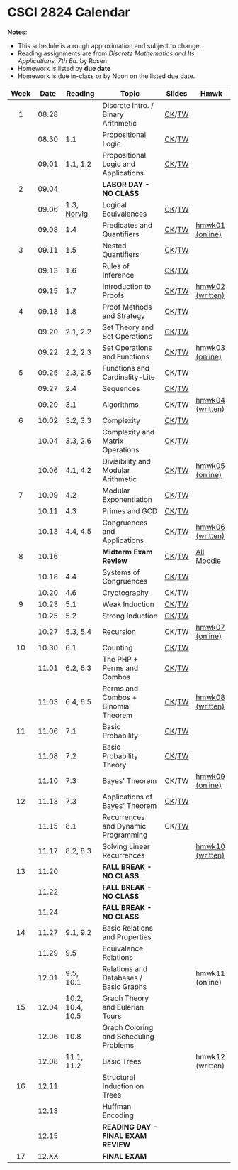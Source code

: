 # CSCI 2824 Calendar

**Notes**:
- This schedule is a rough approximation and subject to change.
- Reading assignments are from _Discrete Mathematics and Its Applications, 7th Ed._ by Rosen 
- Homework is listed by **due date**
- Homework is due in-class or by Noon on the listed due date. 

| Week   | Date         | Reading         |                   Topic             	  | Slides      | Hmwk  	      | 
|:------:|:------------:| ----------------| ------------------------------------------|-------------|-----------------|
| 1      | 08.28        |                 | Discrete Intro. / Binary Arithmetic       |	[CK](https://goo.gl/bRwo3q)/[TW](https://drive.google.com/open?id=0BzfIQ3K44Vk4NmcwdzYzSGtqV1E) |			      | 
|        | 08.30        | 1.1             | Propositional Logic 					  |	[CK](https://www.cs.colorado.edu/~ketelsen/files/courses/csci2824/slides/lesson02.pdf)/[TW](https://goo.gl/DMjWb8)		    |  | 
|        | 09.01        | 1.1, 1.2        | Propositional Logic and Applications      |	[CK](https://goo.gl/P9THMW)/[TW](https://goo.gl/3p5cc2)		    |	     		  | 
| 2      | 09.04        |                 | **LABOR DAY - NO CLASS**                  |			    |		     	  | 
|        | 09.06        | 1.3, [Norvig](http://norvig.com/sudoku.html)             | Logical Equivalences                      |	[CK](https://goo.gl/i2qDAQ)/[TW](https://goo.gl/3p5cc2)  |			      | 
|        | 09.08        | 1.4             | Predicates and Quantifiers                |	[CK](https://goo.gl/fGexTu)/[TW](https://goo.gl/RxP6WN)		    | [hmwk01 (online)](https://moodle.cs.colorado.edu/mod/quiz/view.php?id=14500) | 
| 3      | 09.11        | 1.5             | Nested Quantifiers			              |	[CK](https://goo.gl/SQ28ow)/[TW](https://goo.gl/eX4P4r)		    |          		  | 
|        | 09.13        | 1.6             | Rules of Inference		                  |	[CK](https://goo.gl/aKUXGF)/[TW](https://goo.gl/en6Pmh)	    |			      | 
|        | 09.15        | 1.7             | Introduction to Proofs 	                  |	[CK](https://goo.gl/TgGjuj)/[TW](https://goo.gl/Y8LdxS)		    | [hmwk02 (written)](https://piazza.com/class_profile/get_resource/j6pcg3q79jl3c7/j7bzf3hxku56om)| 
| 4      | 09.18        | 1.8             | Proof Methods and Strategy 	              |	[CK](https://goo.gl/GubhfF)/[TW](https://goo.gl/iq38iA)		    |			      | 
|        | 09.20        | 2.1, 2.2        | Set Theory and Set Operations	 	      |	[CK](https://goo.gl/V3EhBC)/[TW](https://goo.gl/escQYc)		    |			      | 
|        | 09.22        | 2.2, 2.3        | Set Operations and Functions      		  |	[CK](https://goo.gl/c5USdt)/[TW](https://goo.gl/8nxbsC)		    | [hmwk03 (online)](https://moodle.cs.colorado.edu/mod/quiz/view.php?id=14508) | 
| 5      | 09.25        | 2.3, 2.5        | Functions and Cardinality-Lite 	 		  |	[CK](https://goo.gl/ff9Mya)/[TW](https://goo.gl/qnsjtY)		    |			      | 
|        | 09.27        | 2.4             | Sequences 						  		  |	[CK](https://goo.gl/JRfJBi)/[TW](https://goo.gl/AcRxbD)		    |			      | 
|        | 09.29        | 3.1             | Algorithms 						  		  |	[CK](https://goo.gl/aD4WEF)/[TW](https://goo.gl/Ssc9CS)		    | [hmwk04 (written)](https://piazza.com/class_profile/get_resource/j6pcg3q79jl3c7/j7vzzbtcn2r4aw)| 
| 6      | 10.02        | 3.2, 3.3        | Complexity			                      |	[CK](https://goo.gl/3zatBf)/[TW](https://goo.gl/fhC1KQ)		    |			      | 
|        | 10.04        | 3.3, 2.6        | Complexity and Matrix Operations          |	[CK](https://goo.gl/QCfr4y)/[TW](https://goo.gl/xxv8SC)		    |			      | 
|        | 10.06        | 4.1, 4.2        | Divisibility and Modular Arithmetic		  |	[CK](https://goo.gl/Ynz7Dx)/[TW](https://goo.gl/9H7WJv)		    | [hmwk05 (online)](https://moodle.cs.colorado.edu/mod/quiz/view.php?id=14509) | 
| 7      | 10.09        | 4.2             | Modular Exponentiation                    |	[CK](https://goo.gl/6JTeWM)/[TW](https://goo.gl/iuVhu1)		    |			      | 
|        | 10.11        | 4.3             | Primes and GCD 							  |	[CK](https://goo.gl/zKhyYx)/[TW](https://goo.gl/vrYz6Y)		    |			      | 
|        | 10.13        | 4.4, 4.5        | Congruences and Applications              |	[CK](https://goo.gl/BHEfTg)/[TW](https://goo.gl/UH9eQi)		    | [hmwk06 (written)](https://piazza.com/class_profile/get_resource/j6pcg3q79jl3c7/j8g23g0bs7m6xk)| 
| 8      | 10.16        |                 | **Midterm Exam Review**                   |	[CK](https://www.cs.colorado.edu/~ketelsen/files/courses/csci2824/slides/2824MidtermReview.pdf)/[TW](https://goo.gl/DRxUyQ)		    |	[All Moodle](https://moodle.cs.colorado.edu/mod/quiz/view.php?id=17068)		      | 
|        | 10.18        | 4.4             | Systems of Congruences 					  |	[CK](https://goo.gl/guDtfe)/[TW](https://goo.gl/mq6tjJ)		    |			      | 
|        | 10.20        | 4.6             | Cryptography                              |	[CK](https://www.cs.colorado.edu/~ketelsen/files/courses/csci2824/slides/lesson22.pdf)/[TW](https://goo.gl/8gW28L)		    |       	      | 
| 9      | 10.23        | 5.1             | Weak Induction                            |	[CK](https://goo.gl/JpHC53)/[TW](https://goo.gl/XFhKHY)		    |			      | 
|        | 10.25        | 5.2             | Strong Induction 						  	    |	[CK](https://goo.gl/tBZ1o3)/[TW](https://goo.gl/f9BNBV)		      | | 
|        | 10.27        | 5.3, 5.4        | Recursion 								  |	[CK](https://www.cs.colorado.edu/~ketelsen/files/courses/csci2824/slides/lesson25.pdf)/[TW](https://goo.gl/RXm2wV)		    | [hmwk07 (online)](https://moodle.cs.colorado.edu/mod/quiz/view.php?id=14510) | 
| 10     | 10.30        | 6.1             | Counting  		                          |	[CK](https://goo.gl/phuP7j)/[TW](https://goo.gl/smoTXw)		    |			      | 
|        | 11.01        | 6.2, 6.3        | The PHP + Perms and Combos                |	[CK](https://goo.gl/V43GQK)/[TW](https://goo.gl/TjBnox)		    |			      | 
|        | 11.03        | 6.4, 6.5  	  | Perms and Combos + Binomial Theorem       |	[CK](https://goo.gl/iN8XwA)/[TW](https://goo.gl/cmv5M1)		    | [hmwk08 (written)](https://piazza.com/class_profile/get_resource/j6pcg3q79jl3c7/j9aauiodmsj7s)| 
| 11     | 11.06        | 7.1             | Basic Probability                         |	[CK](https://goo.gl/96Nddx)/[TW](https://goo.gl/pTevbm)		    |			      | 
|        | 11.08        | 7.2             | Basic Probability Theory		          |	[CK](https://goo.gl/faykY7)/[TW](https://goo.gl/HcoVVT)		    |			      | 
|        | 11.10        | 7.3             | Bayes' Theorem                            |	[CK](https://goo.gl/CGNT1e)/[TW](https://goo.gl/5dSxXF)		    | [hmwk09 (online)](https://moodle.cs.colorado.edu/mod/quiz/view.php?id=14511) | 
| 12     | 11.13        | 7.3             | Applications of Bayes' Theorem            |	[CK](https://goo.gl/Fc7sGv)/[TW](https://goo.gl/y23Ezn)		    |			      | 
|        | 11.15        | 8.1             | Recurrences and Dynamic Programming	      |	CK/[TW](https://goo.gl/bzCfRk)		    |			      | 
|        | 11.17        | 8.2, 8.3        | Solving Linear Recurrences		          |			    | [hmwk10 (written)](https://piazza.com/class_profile/get_resource/j6pcg3q79jl3c7/j9u3ec663ml3bp)| 
| 13     | 11.20        |                 | **FALL BREAK - NO CLASS**                 |			    |			      | 
|        | 11.22        |                 | **FALL BREAK - NO CLASS**                 |			    |			      | 
|        | 11.24        |                 | **FALL BREAK - NO CLASS**                 |			    |			      | 
| 14     | 11.27        | 9.1, 9.2        | Basic Relations and Properties 			  |			    |			      | 
|        | 11.29        | 9.5             | Equivalence Relations                     |			    |			      | 
|        | 12.01        | 9.5, 10.1       | Relations and Databases / Basic Graphs    |			    | hmwk11 (online) | 
| 15     | 12.04        | 10.2, 10.4, 10.5| Graph Theory and Eulerian Tours           |			    |			      | 
|        | 12.06        | 10.8            | Graph Coloring and Scheduling Problems    |			    |			      | 
|        | 12.08        | 11.1, 11.2      | Basic Trees                               |			    | hmwk12 (written)| 
| 16     | 12.11        |                 | Structural Induction on Trees             |			    |			      | 
|        | 12.13        |                 | Huffman Encoding                          |			    |			      | 
|        | 12.15        |                 | **READING DAY - FINAL EXAM REVIEW**	      |			    |			      | 
| 17     | 12.XX        |                 | **FINAL EXAM**                            |			    |			      | 
